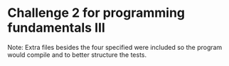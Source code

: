 # Challenge 2 for programming fundamentals III

Note: Extra files besides the four specified were included so the program would compile and to better structure the tests.